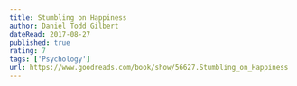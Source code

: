 ```yaml
---
title: Stumbling on Happiness
author: Daniel Todd Gilbert
dateRead: 2017-08-27
published: true
rating: 7
tags: ['Psychology']
url: https://www.goodreads.com/book/show/56627.Stumbling_on_Happiness
---
```

